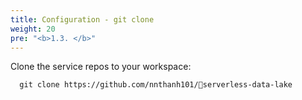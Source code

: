 ```yaml
---
title: Configuration - git clone
weight: 20
pre: "<b>1.3. </b>"
---
```


Clone the service repos to your workspace:

```
  git clone https://github.com/nnthanh101/serverless-data-lake
```